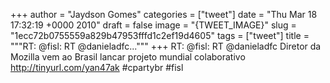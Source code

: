 
+++
author = "Jaydson Gomes"
categories = ["tweet"]
date = "Thu Mar 18 17:32:19 +0000 2010"
draft = false
image = "{TWEET_IMAGE}"
slug = "1ecc72b0755559a829b47953fffd1c2ef19d4605"
tags = ["tweet"]
title = """RT: @fisl: RT @danieladfc..."""
+++
RT: @fisl: RT @danieladfc Diretor da Mozilla vem ao Brasil lancar projeto mundial colaborativo http://tinyurl.com/yan47ak #cpartybr #fisl

